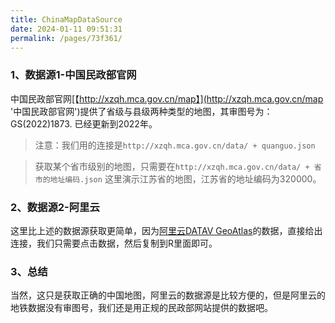 ```yaml
---
title: ChinaMapDataSource
date: 2024-01-11 09:51:31
permalink: /pages/73f361/
---
```

### 1、数据源1-中国民政部官网
中国民政部官网[【http://xzqh.mca.gov.cn/map】](http://xzqh.mca.gov.cn/map '中国民政部官网')提供了省级与县级两种类型的地图，其审图号为：GS(2022)1873. 已经更新到2022年。
> 注意：我们用的连接是`http://xzqh.mca.gov.cn/data/ + quanguo.json`

> 获取某个省市级别的地图，只需要在`http://xzqh.mca.gov.cn/data/ + 省市的地址编码.json`
> 这里演示江苏省的地图，江苏省的地址编码为320000。

### 2、数据源2-阿里云
这里比上述的数据源获取更简单，因为[阿里云DATAV GeoAtlas](https://datav.aliyun.com/portal/school/atlas/area_selector#&lat=31.769817845138945&lng=104.29901249999999&zoom=4 '阿里云DATAV GeoAtlas')的数据，直接给出连接，我们只需要点击数据，然后复制到R里面即可。

### 3、总结
当然，这只是获取正确的中国地图，阿里云的数据源是比较方便的，但是阿里云的地铁数据没有审图号，我们还是用正规的民政部网站提供的数据吧。